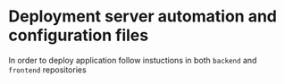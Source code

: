 # Deployment server automation and configuration files

In order to deploy application follow instuctions in both `backend` and `frontend` repositories
